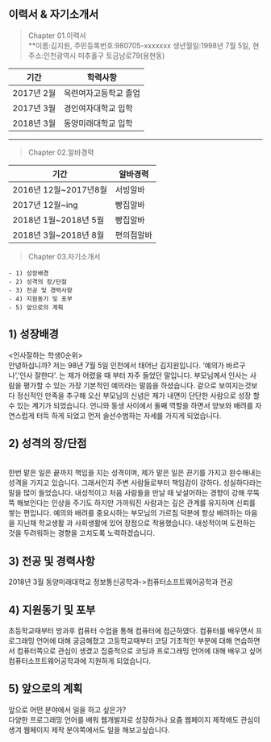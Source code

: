 ## 이력서 & 자기소개서

> Chapter 01.이력서<br>
**이름:김지원, 주민등록번호:980705-xxxxxxx 생년월일:1998년 7월 5일, 현주소:인천광역시 미추홀구 토금남로79(용현동)

|기간|학력사항|
|---|---|
|2017년 2월|옥련여자고등학교 졸업|
|2017년 3월|경인여자대학교 입학|
|2018년 3월|동양미래대학교 입학|

***
> Chapter 02.알바경력

|기간|알바경력|
|---|---|
|2016년 12월~2017년8월|서빙알바|
|2017년 12월~ing|빵집알바|
|2018년 1월~2018년 5월|빵집알바|
|2018년 3월~2018년 8월|편의점알바|

>  Chapter 03.자기소개서
````
- 1) 성장배경
- 2) 성격의 장/단점
- 3) 전공 및 경력사항
- 4) 지원동기 및 포부
- 5) 앞으로의 계획
````
## 1) 성장배경
<인사잘하는 학생0순위><br>
안녕하십니까? 저는 98년 7월 5일 인천에서 태어난 김지원입니다. ‘예의가 바르구나’,’인사 잘한다’. 는 제가 어렸을 때 부터 자주 들었던 말입니다.   부모님께서 인사는 사람을 평가할 수 있는 가장 기본적인 예의라는 말씀을 하셨습니다. 겉으로 보여지는것보다 정신적인 만족을 추구해 오신 부모님의 신념은 제가 내면이 단단한 사람으로 성장 할 수 있는 계기가 되었습니다. 언니와 동생 사이에서 둘째 역할을 하면서 양보와 배려를 자연스럽게 터득 하게 되었고 먼저 솔선수범하는 자세를 가지게 되었습니다. 

## 2) 성격의 장/단점
<br>한번 맡은 일은 끝까지 책임을 지는 성격이며, 제가 맡은 일은 끈기를 가지고 완수해내는 성격을 가지고 있습니다. 그래서인지 주변 사람들로부터 책임감이 강하다. 성실하다라는 말을 많이 들었습니다. 
내성적이고 처음 사람들을 만날 때 낯설어하는 경향이 강해 무뚝뚝 해보인다는 인상을 주기도 하지만 가까워진 사람과는 깊은 관계를 유지하며 신뢰를 쌓는 편입니다. 예의와 배려를 중요시하는 부모님의 가르침 덕분에 항상 배려하는 마음을 지닌채 학교생활 과 사회생활에 있어 장점으로 작용했습니다.
내성적이며 도전하는 것을 두려워하는 경향을 고치도록 노력하겠습니다.

## 3) 전공 및 경력사항
2018년 3월 동양미래대학교 정보통신공학과->컴퓨터소프트웨어공학과 전공

## 4) 지원동기 및 포부
초등학교때부터 방과후 컴퓨터 수업을 통해 컴퓨터에 접근하였다. 컴퓨터를 배우면서 프로그래밍 언어에 대해 궁금해졌고 고등학교때부터 코딩 기초적인 부분에 대해 연습하면서 컴퓨터쪽으로 관심이 생겼고 집중적으로 코딩과 프로그래밍 언어에 대해 배우고 싶어 컴퓨터소프트웨어공학과에 지원하게 되었습니다.

## 5) 앞으로의 계획
앞으로 어떤 분야에서 일을 하고 싶은가?<br>
다양한 프로그래밍 언어를 배워 웹개발자로 성장하거나 요즘 웹페이지 제작에도 관심이 생겨 웹페이지 제작 분야쪽에서도 일을 해보고싶습니다.
